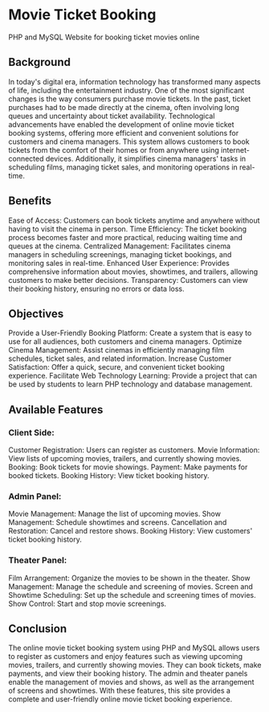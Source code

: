 # Movie Ticket Booking

PHP and MySQL Website for booking ticket movies online


## Background
In today's digital era, information technology has transformed many aspects of life, including the entertainment industry. One of the most significant changes is the way consumers purchase movie tickets. In the past, ticket purchases had to be made directly at the cinema, often involving long queues and uncertainty about ticket availability. Technological advancements have enabled the development of online movie ticket booking systems, offering more efficient and convenient solutions for customers and cinema managers. This system allows customers to book tickets from the comfort of their homes or from anywhere using internet-connected devices. Additionally, it simplifies cinema managers' tasks in scheduling films, managing ticket sales, and monitoring operations in real-time.


## Benefits
Ease of Access: Customers can book tickets anytime and anywhere without having to visit the cinema in person.
Time Efficiency: The ticket booking process becomes faster and more practical, reducing waiting time and queues at the cinema.
Centralized Management: Facilitates cinema managers in scheduling screenings, managing ticket bookings, and monitoring sales in real-time.
Enhanced User Experience: Provides comprehensive information about movies, showtimes, and trailers, allowing customers to make better decisions.
Transparency: Customers can view their booking history, ensuring no errors or data loss.


## Objectives
Provide a User-Friendly Booking Platform: Create a system that is easy to use for all audiences, both customers and cinema managers.
Optimize Cinema Management: Assist cinemas in efficiently managing film schedules, ticket sales, and related information.
Increase Customer Satisfaction: Offer a quick, secure, and convenient ticket booking experience.
Facilitate Web Technology Learning: Provide a project that can be used by students to learn PHP technology and database management.


## Available Features

### Client Side:
Customer Registration: Users can register as customers.
Movie Information: View lists of upcoming movies, trailers, and currently showing movies.
Booking: Book tickets for movie showings.
Payment: Make payments for booked tickets.
Booking History: View ticket booking history.

### Admin Panel:
Movie Management: Manage the list of upcoming movies.
Show Management: Schedule showtimes and screens.
Cancellation and Restoration: Cancel and restore shows.
Booking History: View customers' ticket booking history.

### Theater Panel:
Film Arrangement: Organize the movies to be shown in the theater.
Show Management: Manage the schedule and screening of movies.
Screen and Showtime Scheduling: Set up the schedule and screening times of movies.
Show Control: Start and stop movie screenings.


## Conclusion
The online movie ticket booking system using PHP and MySQL allows users to register as customers and enjoy features such as viewing upcoming movies, trailers, and currently showing movies. They can book tickets, make payments, and view their booking history. The admin and theater panels enable the management of movies and shows, as well as the arrangement of screens and showtimes. With these features, this site provides a complete and user-friendly online movie ticket booking experience.
